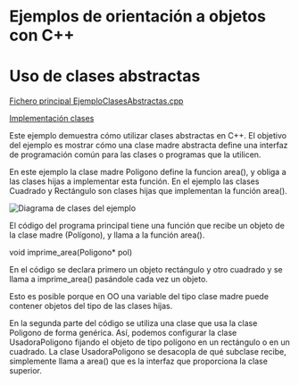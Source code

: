 ﻿Ejemplos de orientación a objetos con C++
=========================================

# Uso de clases abstractas

[Fichero principal EjemploClasesAbstractas.cpp
](https://github.com/javism/EjemplosCpp/blob/master/src/EjemploClasesAbstractas.cpp "")

[Implementación clases
](https://github.com/javism/EjemplosCpp/tree/master/src/ClassesAbstractas "")

Este ejemplo demuestra cómo utilizar clases abstractas en C++. El objetivo del ejemplo es mostrar cómo una clase madre abstracta define una interfaz de programación común para las clases o programas que la utilicen.

En este ejemplo la clase madre Poligono define la funcion area(), y obliga a las clases hijas a implementar esta función. En el ejemplo las clases Cuadrado y Rectángulo son clases hijas que implementan la función area().

![Diagrama de clases del ejemplo](doc/inherit_graph_0.png "Diagrama de clases del ejemplo")

El código del programa principal tiene una función que recibe un objeto de la clase madre (Polígono), y llama a la función area().

void imprime_area(Poligono* pol)

En el código se declara primero un objeto rectángulo y otro cuadrado y se llama a imprime_area() pasándole cada vez un objeto. 

Esto es posible porque en OO una variable del tipo clase madre puede contener objetos del tipo de las clases hijas.

En la segunda parte del código se utiliza una clase que usa la clase Poligono de forma genérica. Así, podemos configurar la clase UsadoraPoligono fijando el objeto de tipo polígono en un rectángulo o en un cuadrado. La clase UsadoraPoligono se desacopla de qué subclase recibe, simplemente llama a area() que es la interfaz que proporciona la clase superior.
